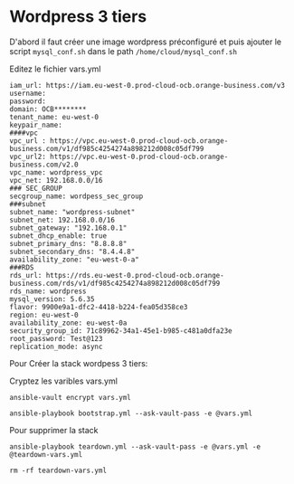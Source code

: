 # Wordpress 3 tiers

D'abord il faut créer une image wordpress préconfiguré et puis 
ajouter le script `mysql_conf.sh` dans le path `/home/cloud/mysql_conf.sh`


Editez le fichier vars.yml 

~~~
iam_url: https://iam.eu-west-0.prod-cloud-ocb.orange-business.com/v3
username: 
password: 
domain: OCB********
tenant_name: eu-west-0
keypair_name: 
####vpc
vpc_url : https://vpc.eu-west-0.prod-cloud-ocb.orange-business.com/v1/df985c4254274a898212d008c05df799
vpc_url2: https://vpc.eu-west-0.prod-cloud-ocb.orange-business.com/v2.0
vpc_name: wordpress_vpc
vpc_net: 192.168.0.0/16
### SEC_GROUP
secgroup_name: wordpess_sec_group
###subnet
subnet_name: "wordpress-subnet"
subnet_net: 192.168.0.0/16
subnet_gateway: "192.168.0.1"
subnet_dhcp_enable: true
subnet_primary_dns: "8.8.8.8"
subnet_secondary_dns: "8.4.4.8"
availability_zone: "eu-west-0-a"
###RDS
rds_url: https://rds.eu-west-0.prod-cloud-ocb.orange-business.com/rds/v1/df985c4254274a898212d008c05df799
rds_name: wordpress
mysql_version: 5.6.35
flavor: 9900e9a1-dfc2-4418-b224-fea05d358ce3
region: eu-west-0
availability_zone: eu-west-0a
security_group_id: 71c89962-34a1-45e1-b985-c481a0dfa23e
root_password: Test@123
replication_mode: async
~~~


Pour Créer la stack wordpess 3 tiers: 

Cryptez les varibles vars.yml
```
ansible-vault encrypt vars.yml
```

```
ansible-playbook bootstrap.yml --ask-vault-pass -e @vars.yml
```
Pour supprimer la stack

```
ansible-playbook teardown.yml --ask-vault-pass -e @vars.yml -e @teardown-vars.yml

rm -rf teardown-vars.yml

```

